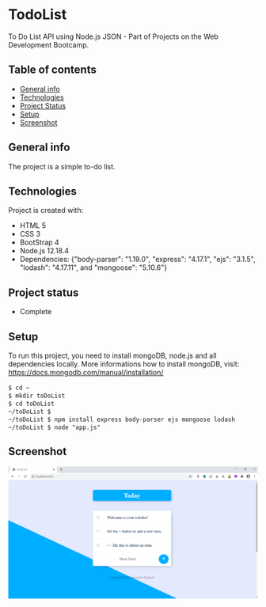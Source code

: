 # TodoList
To Do List API using Node.js JSON - Part of Projects on the Web Development Bootcamp.

## Table of contents
* [General info](#general-info)
* [Technologies](#technologies)
* [Project Status](#project-status)
* [Setup](#setup)
* [Screenshot](#screenshot)

## General info
The project is a simple to-do list.
	
## Technologies
Project is created with:
* HTML 5
* CSS 3
* BootStrap 4
* Node.js 12.18.4
* Dependencies: {"body-parser": "1.19.0", "express": "4.17.1", "ejs": "3.1.5", "lodash": "4.17.11", and "mongoose": "5.10.6"}

## Project status
* Complete
	
## Setup
To run this project, you need to install mongoDB, node.js and all dependencies locally.
More informations how to install mongoDB, visit: https://docs.mongodb.com/manual/installation/

```
$ cd ~
$ mkdir toDoList
$ cd toDoList
~/toDoList $
~/toDoList $ npm install express body-parser ejs mongoose lodash
~/toDoList $ node "app.js"
```

## Screenshot
![Alt text](/ToDoList-screenShot.png?raw=true "ToDo List")
